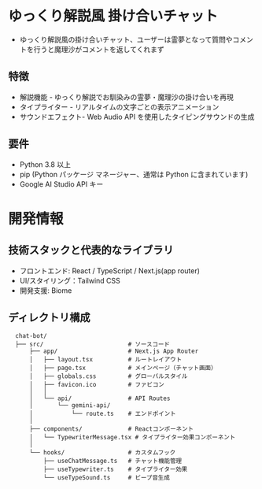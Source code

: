 # ゆっくり解説風 掛け合いチャット
- ゆっくり解説風の掛け合いチャット、ユーザーは霊夢となって質問やコメントを行うと魔理沙がコメントを返してくれまず

## 特徴
* 解説機能 - ゆっくり解説でお馴染みの霊夢・魔理沙の掛け合いを再現
* タイプライター - リアルタイムの文字ごとの表示アニメーション
* サウンドエフェクト- Web Audio API を使用したタイピングサウンドの生成


## 要件
* Python 3.8 以上 
* pip (Python パッケージ マネージャー、通常は Python に含まれています)
* Google AI Studio API キー

# 開発情報

## 技術スタックと代表的なライブラリ
- フロントエンド: React / TypeScript / Next.js(app router)
- UI/スタイリング：Tailwind CSS
- 開発支援: Biome

## ディレクトリ構成
```
  chat-bot/
  ├── src/                        # ソースコード
      ├── app/                    # Next.js App Router
      │   ├── layout.tsx          # ルートレイアウト
      │   ├── page.tsx            # メインページ（チャット画面）
      │   ├── globals.css         # グローバルスタイル
      │   ├── favicon.ico         # ファビコン
      │   │
      │   └── api/                # API Routes
      │       └── gemini-api/
      │           └── route.ts    # エンドポイント
      │
      ├── components/             # Reactコンポーネント
      │   └── TypewriterMessage.tsx # タイプライター効果コンポーネント
      │
      └── hooks/                  # カスタムフック
          ├── useChatMessage.ts   # チャット機能管理
          ├── useTypewriter.ts    # タイプライター効果
          └── useTypeSound.ts     # ビープ音生成
```



